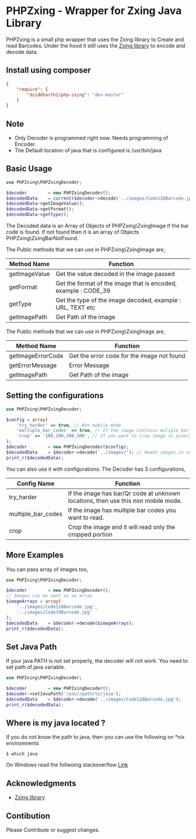 PHPZxing - Wrapper for Zxing Java Library
===========================================
PHPZxing is a small php wrapper that uses the Zxing library to Create and read Barcodes.
Under the hood it still uses the [Zxing library](https://github.com/zxing/zxing) to encode and decode data.

Install using composer
--------------------

```json
{  
    "require": {
        "dsiddharth2/php-zxing": "dev-master"
    }  
}
```

Note
--------------------
* Only Decoder is programmed right now. Needs programming of Encoder.
* The Default location of java that is configured is /usr/bin/java


Basic Usage
----------
```php
use PHPZxing\PHPZxingDecoder;

$decoder        = new PHPZxingDecoder();
$decodedData    = current($decoder->decode('../images/Code128Barcode.jpg'));
$decodedData->getImageValue();
$decodedData->getFormat();
$decodedData->getType();
```

The Decoded data is an Array of Objects of PHPZxing\ZxingImage if the bar code is found. If not found then it is an array of Objects PHPZxing\ZxingBarNotFound.

The Public methods that we can use in PHPZxing\ZxingImage are,

| Method Name       | Function                                                       |
| -------------     |--------------------------------------------------------------|
| getImageValue     | Get the value decoded in the image passed                      |
| getFormat         | Get the format of the image that is encoded, example : CODE_39 |
| getType           | Get the type of the image decoded, example : URL, TEXT etc     |
| getImagePath      | Get Path of the image                                          |

The Public methods that we can use in PHPZxing\ZxingImage are,

| Method Name           | Function                                                       |
| -------------         |--------------------------------------------------------------|
| getImageErrorCode     | Get the error code for the image not found                     |
| getErrorMessage       | Error Message                                                  |
| getImagePath          | Get Path of the image                                          |


Setting the configurations
----------
```php
use PHPZxing\PHPZxingDecoder;

$config = array(
    'try_harder' => true, // Non mobile mode
    'multiple_bar_codes' => true, // If the image contains muliple bar codes
    'crop' => '100,200,300,300', // If you want to crop image in pixels
);
$decoder        = new PHPZxingDecoder($config);
$decodedData    = $decoder->decode('../images/'); // Reads images in complete directory
print_r($decodedData);
```

You can also use it with configurations. The Decoder has 3 configurations,

| Config Name           | Function                                                       |
| -------------         |--------------------------------------------------------------|
| try_harder            | If the image has bar/Qr code at unknown locations, then use this non mobile mode. |
| multiple_bar_codes    | If the image has multiple bar codes you want to read. |
| crop                  | Crop the image and it will read only the cropped portion |

More Examples
----------

You can pass array of images too,

```php
use PHPZxing\PHPZxingDecoder;

$decoder        = new PHPZxingDecoder();
// Images can be sent as an array
$imageArrays = array(
    '../images/Code128Barcode.jpg',
    '../images/Code39Barcode.jpg'
);
$decodedData    = $decoder->decode($imageArrays);
print_r($decodedData);
```

Set Java Path
----------
If your java PATH is not set properly, the decoder will not work. You need to set path of java variable.

```php
use PHPZxing\PHPZxingDecoder;

$decoder        = new PHPZxingDecoder();
$decoder->setJavaPath('/your/path/to/java');
$decodedData    = $decoder->decode('../images/Code128Barcode.jpg');
print_r($decodedData);
```

Where is my java located ?
----------
If you do not know the path to java, then you can use the following on *nix enviromnents
```
$ which java
```

On Windows read the follwoing stackoverflow [Link](https://stackoverflow.com/questions/304319/is-there-an-equivalent-of-which-on-the-windows-command-line)

## Acknowledgments

* [Zxing library](https://github.com/zxing/zxing)

Contibution
----------
Please Contribute or suggest changes.

